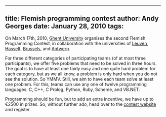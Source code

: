 -----
title:  Flemish programming contest
author: Andy Georges
date: January 28, 2010
tags: 
-----







On March 17th, 2010, [Ghent University](http://www.ugent.be/) organises
the second Flemish Programming Contest, in collaboration with the
universities of [Leuven](http://kuleuven.ac.be/),
[Hasselt](http://www.uhasselt.be/), [Brussels](http://www.vub.ac.be/),
and [Antwerp](http://www.ua.ac.be/).


For three different categories of participating teams (of at most three
participants), we offer five problems that need to be solved in three
hours. The goal is to have at least one fairly easy and one quite hard
problem for each category, but as we all know, a problem is only hard
when you do not see the solution. So YMMV. Still, we aim to have each
team solve at least one problem. For this, teams can use any one of
twelve programming languages: C, C++, C
Prolog, Python, Ruby, Scheme, and VB.NET.


Programming should be fun, but to add an extra incentive, we have up to
€2500 in prizes. So, without further ado, head over to the [contest
website](http://www.vlaamseprogrammeerwedstrijd.be/) and register.




